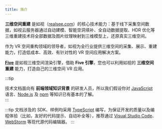 ```yaml
---
title: 简介
---
```


<!-- <div className="docs-vr-phone">
  <iframe className="docs-vr-iframe" src="/vr/81WXMAJwEwkSA4nrP1"></iframe>
</div> -->

**三维空间重建** 是如视（[realsee.com](https://realsee.com)）的核心技术能力：基于线下采集空间数据，如视云服务器通过自动建模、智能空洞填补、全自动数据提取、HDR 优化等三维重建技术将全部数据及图片纹理映射到三维模型上，还原真实三维空间。

作为 VR 空间重构领域的领导者，如视为全行业提供三维空间的采集、展示、重建能力，打造低成本、高效、有针对性的 VR 空间应用解决方案。

[**Five**](./get-started/00.rendering-engine.md) 是如视三维空间渲染引擎，借助 **Five 引擎**，您也可以利用如视的 **三维空间重建** 能力，打造自己的三维空间 VR 应用。

:::tip

技术文档面向有 **前端领域知识背景** 的研发人员，所以我们假设你对 [JavaScript](https://developer.mozilla.org/en-US/docs/Web/JavaScript/A_re-introduction_to_JavaScript) 语言、[Node.js](https://nodejs.org/en/docs/) 及 [npm](https://docs.npmjs.com/) 等知识已有基本的了解。  
:::


:::tip
文档涉及的 SDK、样例均采用 [TypeScript](https://www.typescriptlang.org/) 编写，为保证开发的质量以及编程体验（比如，友好的代码提示、自动补全等），推荐通过 [Visual Studio Code](https://code.visualstudio.com)、[WebStorm](https://www.jetbrains.com/webstorm/) 等现代源代码编辑器。
:::